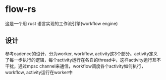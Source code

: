 # flow-rs

这是一个用 rust 语言实现的工作流引擎(workflow engine)

## 设计

参考cadence的设计，分为worker, workflow, activity这3个部分。activity定义了每一步执行的逻辑，每个activity运行在各自的thread中，这样activity运行互不干扰，通过mpsc channel来通信，workflow调度各个activity如何执行，workflow, activity运行在worker中
